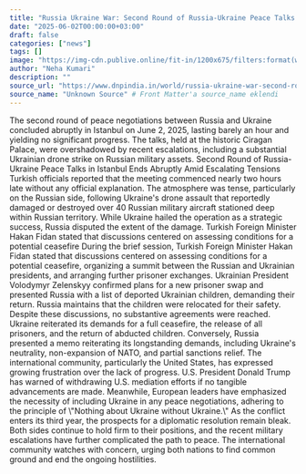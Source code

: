 ```yaml
---
title: "Russia Ukraine War: Second Round of Russia-Ukraine Peace Talks in Istanbul Ends Abruptly Amid Escalating Tensions"
date: "2025-06-02T00:00:00+03:00"
draft: false
categories: ["news"]
tags: []
image: "https://img-cdn.publive.online/fit-in/1200x675/filters:format(webp)/dnp-english/media/media_files/2025/02/23/V2rKHeq4FIB7l0mPAZt0.webp"
author: "Neha Kumari"
description: ""
source_url: "https://www.dnpindia.in/world/russia-ukraine-war-second-round-of-russia-ukraine-peace-talks-in-istanbul-ends-abruptly-amid-escalating-tensions-9329529"
source_name: "Unknown Source" # Front Matter'a source_name eklendi
---
```

The second round of peace negotiations between Russia and Ukraine concluded abruptly in Istanbul on June 2, 2025, lasting barely an hour and yielding no significant progress. The talks, held at the historic Ciragan Palace, were overshadowed by recent escalations, including a substantial Ukrainian drone strike on Russian military assets. Second Round of Russia-Ukraine Peace Talks in Istanbul Ends Abruptly Amid Escalating Tensions Turkish officials reported that the meeting commenced nearly two hours late without any official explanation. The atmosphere was tense, particularly on the Russian side, following Ukraine's drone assault that reportedly damaged or destroyed over 40 Russian military aircraft stationed deep within Russian territory. While Ukraine hailed the operation as a strategic success, Russia disputed the extent of the damage. Turkish Foreign Minister Hakan Fidan stated that discussions centered on assessing conditions for a potential ceasefire During the brief session, Turkish Foreign Minister Hakan Fidan stated that discussions centered on assessing conditions for a potential ceasefire, organizing a summit between the Russian and Ukrainian presidents, and arranging further prisoner exchanges. Ukrainian President Volodymyr Zelenskyy confirmed plans for a new prisoner swap and presented Russia with a list of deported Ukrainian children, demanding their return. Russia maintains that the children were relocated for their safety. Despite these discussions, no substantive agreements were reached. Ukraine reiterated its demands for a full ceasefire, the release of all prisoners, and the return of abducted children. Conversely, Russia presented a memo reiterating its longstanding demands, including Ukraine's neutrality, non-expansion of NATO, and partial sanctions relief. The international community, particularly the United States, has expressed growing frustration over the lack of progress. U.S. President Donald Trump has warned of withdrawing U.S. mediation efforts if no tangible advancements are made. Meanwhile, European leaders have emphasized the necessity of including Ukraine in any peace negotiations, adhering to the principle of \\"Nothing about Ukraine without Ukraine.\\" As the conflict enters its third year, the prospects for a diplomatic resolution remain bleak. Both sides continue to hold firm to their positions, and the recent military escalations have further complicated the path to peace. The international community watches with concern, urging both nations to find common ground and end the ongoing hostilities.
